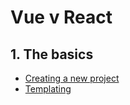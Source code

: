 # Vue v React

## 1. The basics

- [Creating a new project](01-new-project.md)
- [Templating](02-templating.md)
